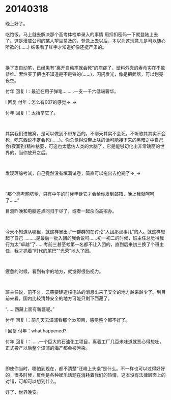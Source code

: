 # 20140318

晚上好了。

吃饱饭，马上就去解决那个高考体检单录入的事情 用扣扣密码一下就登陆上去了。这是漫威公司的某人望尘莫及的，登录上去以后，本以为这玩意儿是可以随心所欲的(……) 结果看了红字才知道好像还挺严肃的。

<br/>

换了支自动笔，已经患有“离开自动笔就会死”的病症了，塑料外壳的寿命实在不敢恭维。索性买了把也不知道是不是铁的(……)，闪闪发光，像是把武器，可以划亮夜空。

付年 回复 I：最近在用子弹笔………一支一千六低端奢华。

I 回复 付年：怎么有007的感觉→_→

付年 回复 I：太抬举它了。

<br/>

其实我们进被窝，是可以做到不带东西的。不聊天其实不会死，不听歌其其实不会死，吃东西说不定会死(……)。你总觉得没带上啥的话可能接下来的黑暗之中自己会(寂寞到)精神枯萎，可这也太低估人类的大脑了，它是能够幻化出非常瑰丽的世界的，当你放开之后。

<br/>

发现理综考试，自己竟然没有填满试卷，简直可以拖出去枪毙了→_→

<br/>

“那个高考网坑爹，只有中午的时候申诉它才会给你发到邮箱，晚上我就呵呵了……”

目测昨晚和电脑差点同归于尽了，或者一起杀向高招办。

<br/>

今天不知道从哪里，就这样冒出了一群群的在讨论“入团那点事儿”的人。就这样想起了自己 ………是最后一批入团的我会说吗……初一初二的时候，班主任总觉得我行为太“卓越”了……考前三甚至考第一名都不让入团的，直到后来初三换了个班主任，我才抓着“时代的尾巴”“光荣”地入了团。

<br/>

疲惫的时候，看到有字的地方，就觉得很伤视力。

<br/>

班主任说，前不久，云霄要建造核电站的消息出来了安全的地方越来越少了。到目前来看，国内比较清静安全的地方可能只剩下西藏了。

“……西藏上面有新疆呢。”

付年 回复 I：前几天去漳浦看那个px项目，感觉整个都不好了。

I 回复 付年：what happened?

付年 回复 I：……一个巨大的石油化工项目，离着工厂几百米味道就恶心得想吐，正式投产以后整个漳浦的海产都会被污染。

<br/>

即使你当时，哪怕到现在，都不清楚“汪峰上头条”是什么。不一样也可以过得好好的，很多时候，反倒是各种娱乐话题在消耗着我们的热情，这本没有法律层面上的对错，可却可以想到什么。

好了，世界晚安。